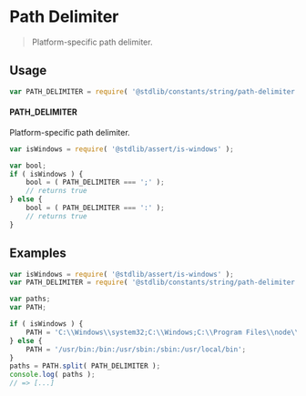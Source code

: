 # Path Delimiter

> Platform-specific path delimiter.

<section class="usage">

## Usage

```javascript
var PATH_DELIMITER = require( '@stdlib/constants/string/path-delimiter' );
```

#### PATH_DELIMITER

Platform-specific path delimiter.

```javascript
var isWindows = require( '@stdlib/assert/is-windows' );

var bool;
if ( isWindows ) {
    bool = ( PATH_DELIMITER === ';' );
    // returns true
} else {
    bool = ( PATH_DELIMITER === ':' );
    // returns true
}
```

</section>

<!-- /.usage -->

<section class="examples">

## Examples

<!-- eslint no-undef: "error" -->

```javascript
var isWindows = require( '@stdlib/assert/is-windows' );
var PATH_DELIMITER = require( '@stdlib/constants/string/path-delimiter' );

var paths;
var PATH;

if ( isWindows ) {
    PATH = 'C:\\Windows\\system32;C:\\Windows;C:\\Program Files\\node\\';
} else {
    PATH = '/usr/bin:/bin:/usr/sbin:/sbin:/usr/local/bin';
}
paths = PATH.split( PATH_DELIMITER );
console.log( paths );
// => [...]
```

</section>

<!-- /.examples -->

<section class="links">

</section>

<!-- /.links -->
